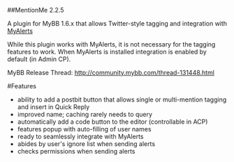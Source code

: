 ##MentionMe 2.2.5

A plugin for MyBB 1.6.x that allows Twitter-style tagging and integration with [MyAlerts](https://github.com/euantorano/MyAlerts)

While this plugin works with MyAlerts, it is not necessary for the tagging features to work. When MyAlerts is installed integration is enabled by default (in Admin CP).

MyBB Release Thread: http://community.mybb.com/thread-131448.html

#Features
* ability to add a postbit button that allows single or multi-mention tagging and insert in Quick Reply
* improved name; caching rarely needs to query
* automatically add a code button to the editor (controllable in ACP)
* features popup with auto-filling of user names
* ready to seamlessly integrate with MyAlerts
* abides by user's ignore list when sending alerts
* checks permissions when sending alerts
